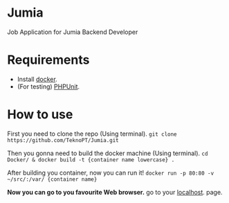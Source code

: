 # Jumia
Job Application for Jumia Backend Developer

# Requirements
- Install [docker](https://www.docker.com/products/docker-desktop).
- (For testing) [PHPUnit](https://phpunit.de/getting-started/phpunit-8.html).

# How to use 
First you need to clone the repo (Using terminal).
`git clone https://github.com/TeknoPT/Jumia.git`

Then you gonna need to build the docker machine (Using terminal).
`cd Docker/ & docker build -t {container name lowercase} .`

After building you container, now you can run it!
`docker run -p 80:80 -v ~/src/:/var/ {container name} `

**Now you can go to you favourite Web browser.**
go to your [localhost](http://localhost/). page.


